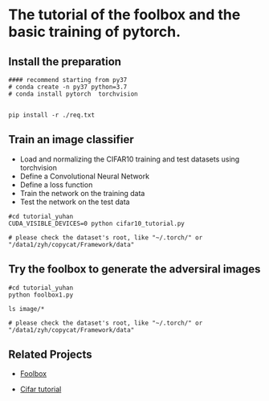 # The tutorial of the foolbox and the basic training of pytorch. 

## Install the preparation 
```
#### recommend starting from py37
# conda create -n py37 python=3.7 
# conda install pytorch  torchvision 


pip install -r ./req.txt
```

## Train an image classifier
* Load and normalizing the CIFAR10 training and test datasets using torchvision
* Define a Convolutional Neural Network
* Define a loss function
* Train the network on the training data
* Test the network on the test data


```
#cd tutorial_yuhan
CUDA_VISIBLE_DEVICES=0 python cifar10_tutorial.py

# please check the dataset's root, like "~/.torch/" or "/data1/zyh/copycat/Framework/data"
```

## Try the foolbox to generate the adversiral images 

```
#cd tutorial_yuhan
python foolbox1.py

ls image/*

# please check the dataset's root, like "~/.torch/" or "/data1/zyh/copycat/Framework/data"

```
 

## Related Projects
* [Foolbox](https://github.com/bethgelab/foolbox/blob/master/examples/single_attack_pytorch_resnet18.py)

* [Cifar tutorial](https://pytorch.org/tutorials/beginner/blitz/cifar10_tutorial.html) 




